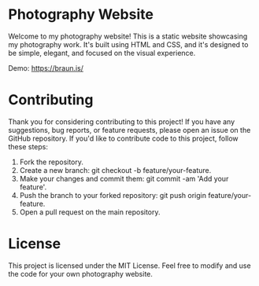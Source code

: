 # Photography Website
Welcome to my photography website! This is a static website showcasing my photography work. It's built using HTML and CSS, and it's designed to be simple, elegant, and focused on the visual experience.

Demo: https://braun.is/

# Contributing
Thank you for considering contributing to this project! If you have any suggestions, bug reports, or feature requests, please open an issue on the GitHub repository.
If you'd like to contribute code to this project, follow these steps:
   1. Fork the repository.
   2. Create a new branch: git checkout -b feature/your-feature.
   3. Make your changes and commit them: git commit -am 'Add your feature'.
   4. Push the branch to your forked repository: git push origin feature/your-feature.
   5. Open a pull request on the main repository.

# License
This project is licensed under the MIT License. Feel free to modify and use the code for your own photography website.
